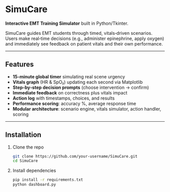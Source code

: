 # SimuCare

**Interactive EMT Training Simulator** built in Python/Tkinter.

SimuCare guides EMT students through timed, vitals‑driven scenarios. Users make real‑time decisions (e.g., administer epinephrine, apply oxygen) and immediately see feedback on patient vitals and their own performance.

---

##  Features

- **15‑minute global timer** simulating real scene urgency  
- **Vitals graph** (HR & SpO₂) updating each second via Matplotlib  
- **Step‑by‑step decision prompts** (choose intervention → confirm)  
- **Immediate feedback** on correctness plus vitals impact  
- **Action log** with timestamps, choices, and results  
- **Performance scoring**: accuracy %, average response time  
- **Modular architecture**: scenario engine, vitals simulator, action handler, scoring

---

## Installation

1. Clone the repo  
   ```bash
   git clone https://github.com/your-username/SimuCare.git
   cd SimuCare
   
2. Install dependencies
    ```bash
    pip install -r requirements.txt
    python dashboard.py
   


